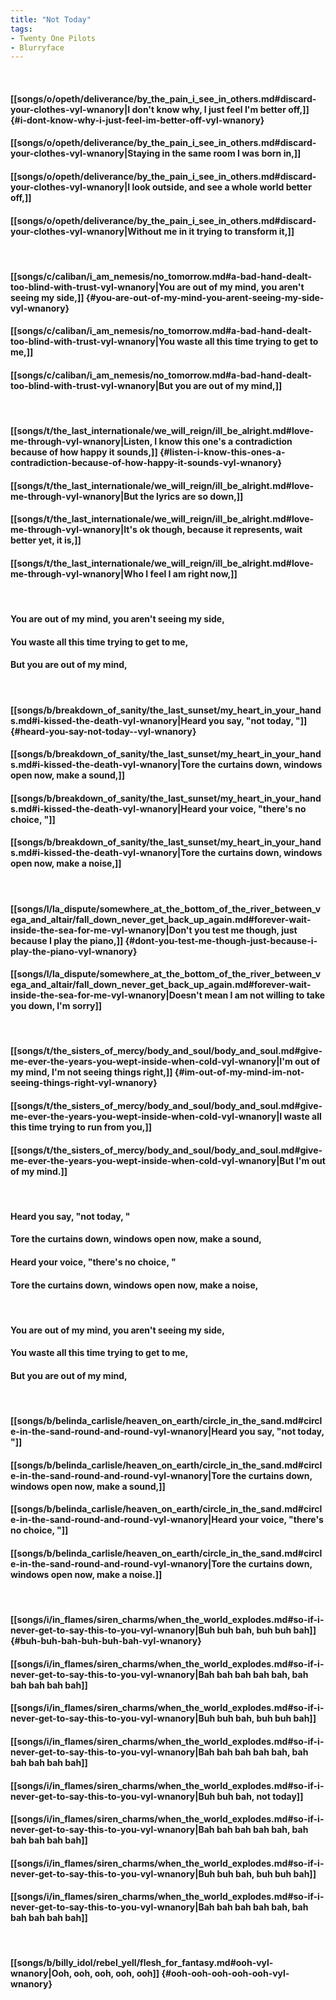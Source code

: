 ```yaml
---
title: "Not Today"
tags:
- Twenty One Pilots
- Blurryface
---
```

&nbsp;
#### [[songs/o/opeth/deliverance/by_the_pain_i_see_in_others.md#discard-your-clothes-vyl-wnanory|I don't know why, I just feel I'm better off,]] {#i-dont-know-why-i-just-feel-im-better-off-vyl-wnanory}
#### [[songs/o/opeth/deliverance/by_the_pain_i_see_in_others.md#discard-your-clothes-vyl-wnanory|Staying in the same room I was born in,]]
#### [[songs/o/opeth/deliverance/by_the_pain_i_see_in_others.md#discard-your-clothes-vyl-wnanory|I look outside, and see a whole world better off,]]
#### [[songs/o/opeth/deliverance/by_the_pain_i_see_in_others.md#discard-your-clothes-vyl-wnanory|Without me in it trying to transform it,]]
&nbsp;
#### [[songs/c/caliban/i_am_nemesis/no_tomorrow.md#a-bad-hand-dealt-too-blind-with-trust-vyl-wnanory|You are out of my mind, you aren't seeing my side,]] {#you-are-out-of-my-mind-you-arent-seeing-my-side-vyl-wnanory}
#### [[songs/c/caliban/i_am_nemesis/no_tomorrow.md#a-bad-hand-dealt-too-blind-with-trust-vyl-wnanory|You waste all this time trying to get to me,]]
#### [[songs/c/caliban/i_am_nemesis/no_tomorrow.md#a-bad-hand-dealt-too-blind-with-trust-vyl-wnanory|But you are out of my mind,]]
&nbsp;
#### [[songs/t/the_last_internationale/we_will_reign/ill_be_alright.md#love-me-through-vyl-wnanory|Listen, I know this one's a contradiction because of how happy it sounds,]] {#listen-i-know-this-ones-a-contradiction-because-of-how-happy-it-sounds-vyl-wnanory}
#### [[songs/t/the_last_internationale/we_will_reign/ill_be_alright.md#love-me-through-vyl-wnanory|But the lyrics are so down,]]
#### [[songs/t/the_last_internationale/we_will_reign/ill_be_alright.md#love-me-through-vyl-wnanory|It's ok though, because it represents, wait better yet, it is,]]
#### [[songs/t/the_last_internationale/we_will_reign/ill_be_alright.md#love-me-through-vyl-wnanory|Who I feel I am right now,]]
&nbsp;
#### You are out of my mind, you aren't seeing my side,
#### You waste all this time trying to get to me,
#### But you are out of my mind,
&nbsp;
#### [[songs/b/breakdown_of_sanity/the_last_sunset/my_heart_in_your_hands.md#i-kissed-the-death-vyl-wnanory|Heard you say, "not today, "]] {#heard-you-say-not-today--vyl-wnanory}
#### [[songs/b/breakdown_of_sanity/the_last_sunset/my_heart_in_your_hands.md#i-kissed-the-death-vyl-wnanory|Tore the curtains down, windows open now, make a sound,]]
#### [[songs/b/breakdown_of_sanity/the_last_sunset/my_heart_in_your_hands.md#i-kissed-the-death-vyl-wnanory|Heard your voice, "there's no choice, "]]
#### [[songs/b/breakdown_of_sanity/the_last_sunset/my_heart_in_your_hands.md#i-kissed-the-death-vyl-wnanory|Tore the curtains down, windows open now, make a noise,]]
&nbsp;
#### [[songs/l/la_dispute/somewhere_at_the_bottom_of_the_river_between_vega_and_altair/fall_down_never_get_back_up_again.md#forever-wait-inside-the-sea-for-me-vyl-wnanory|Don't you test me though, just because I play the piano,]] {#dont-you-test-me-though-just-because-i-play-the-piano-vyl-wnanory}
#### [[songs/l/la_dispute/somewhere_at_the_bottom_of_the_river_between_vega_and_altair/fall_down_never_get_back_up_again.md#forever-wait-inside-the-sea-for-me-vyl-wnanory|Doesn't mean I am not willing to take you down, I'm sorry]]
&nbsp;
#### [[songs/t/the_sisters_of_mercy/body_and_soul/body_and_soul.md#give-me-ever-the-years-you-wept-inside-when-cold-vyl-wnanory|I'm out of my mind, I'm not seeing things right,]] {#im-out-of-my-mind-im-not-seeing-things-right-vyl-wnanory}
#### [[songs/t/the_sisters_of_mercy/body_and_soul/body_and_soul.md#give-me-ever-the-years-you-wept-inside-when-cold-vyl-wnanory|I waste all this time trying to run from you,]]
#### [[songs/t/the_sisters_of_mercy/body_and_soul/body_and_soul.md#give-me-ever-the-years-you-wept-inside-when-cold-vyl-wnanory|But I'm out of my mind.]]
&nbsp;
#### Heard you say, "not today, "
#### Tore the curtains down, windows open now, make a sound,
#### Heard your voice, "there's no choice, "
#### Tore the curtains down, windows open now, make a noise,
&nbsp;
#### You are out of my mind, you aren't seeing my side,
#### You waste all this time trying to get to me,
#### But you are out of my mind,
&nbsp;
#### [[songs/b/belinda_carlisle/heaven_on_earth/circle_in_the_sand.md#circle-in-the-sand-round-and-round-vyl-wnanory|Heard you say, "not today, "]]
#### [[songs/b/belinda_carlisle/heaven_on_earth/circle_in_the_sand.md#circle-in-the-sand-round-and-round-vyl-wnanory|Tore the curtains down, windows open now, make a sound,]]
#### [[songs/b/belinda_carlisle/heaven_on_earth/circle_in_the_sand.md#circle-in-the-sand-round-and-round-vyl-wnanory|Heard your voice, "there's no choice, "]]
#### [[songs/b/belinda_carlisle/heaven_on_earth/circle_in_the_sand.md#circle-in-the-sand-round-and-round-vyl-wnanory|Tore the curtains down, windows open now, make a noise.]]
&nbsp;
#### [[songs/i/in_flames/siren_charms/when_the_world_explodes.md#so-if-i-never-get-to-say-this-to-you-vyl-wnanory|Buh buh bah, buh buh bah]] {#buh-buh-bah-buh-buh-bah-vyl-wnanory}
#### [[songs/i/in_flames/siren_charms/when_the_world_explodes.md#so-if-i-never-get-to-say-this-to-you-vyl-wnanory|Bah bah bah bah bah, bah bah bah bah bah]]
#### [[songs/i/in_flames/siren_charms/when_the_world_explodes.md#so-if-i-never-get-to-say-this-to-you-vyl-wnanory|Buh buh bah, buh buh bah]]
#### [[songs/i/in_flames/siren_charms/when_the_world_explodes.md#so-if-i-never-get-to-say-this-to-you-vyl-wnanory|Bah bah bah bah bah, bah bah bah bah bah]]
#### [[songs/i/in_flames/siren_charms/when_the_world_explodes.md#so-if-i-never-get-to-say-this-to-you-vyl-wnanory|Buh buh bah, not today]]
#### [[songs/i/in_flames/siren_charms/when_the_world_explodes.md#so-if-i-never-get-to-say-this-to-you-vyl-wnanory|Bah bah bah bah bah, bah bah bah bah bah]]
#### [[songs/i/in_flames/siren_charms/when_the_world_explodes.md#so-if-i-never-get-to-say-this-to-you-vyl-wnanory|Buh buh bah, buh buh bah]]
#### [[songs/i/in_flames/siren_charms/when_the_world_explodes.md#so-if-i-never-get-to-say-this-to-you-vyl-wnanory|Bah bah bah bah bah, bah bah bah bah bah]]
&nbsp;
#### [[songs/b/billy_idol/rebel_yell/flesh_for_fantasy.md#ooh-vyl-wnanory|Ooh, ooh, ooh, ooh, ooh]] {#ooh-ooh-ooh-ooh-ooh-vyl-wnanory}
